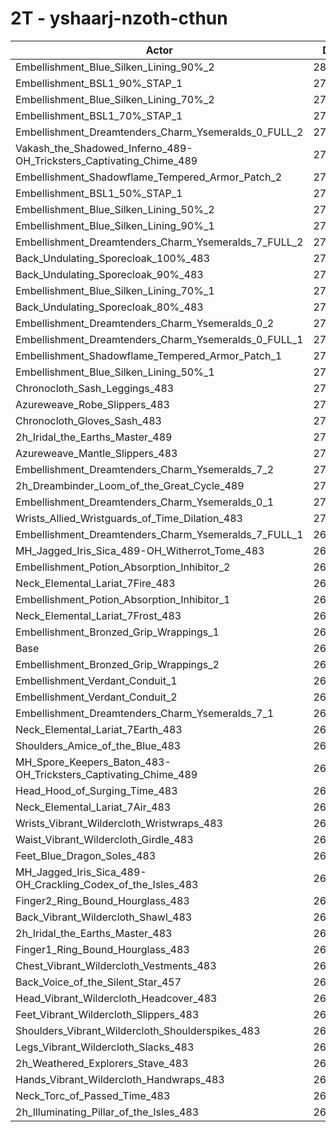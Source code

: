 # 2T - yshaarj-nzoth-cthun
| Actor | DPS | Increase |
|---|:---:|:---:|
|Embellishment_Blue_Silken_Lining_90%_2|280107|4.30%|
|Embellishment_BSL1_90%_STAP_1|277980|3.51%|
|Embellishment_Blue_Silken_Lining_70%_2|277366|3.28%|
|Embellishment_BSL1_70%_STAP_1|276625|3.01%|
|Embellishment_Dreamtenders_Charm_Ysemeralds_0_FULL_2|276498|2.96%|
|Vakash_the_Shadowed_Inferno_489-OH_Tricksters_Captivating_Chime_489|276243|2.86%|
|Embellishment_Shadowflame_Tempered_Armor_Patch_2|275637|2.64%|
|Embellishment_BSL1_50%_STAP_1|275380|2.54%|
|Embellishment_Blue_Silken_Lining_50%_2|274828|2.34%|
|Embellishment_Blue_Silken_Lining_90%_1|274277|2.13%|
|Embellishment_Dreamtenders_Charm_Ysemeralds_7_FULL_2|273979|2.02%|
|Back_Undulating_Sporecloak_100%_483|273847|1.97%|
|Back_Undulating_Sporecloak_90%_483|273317|1.77%|
|Embellishment_Blue_Silken_Lining_70%_1|273174|1.72%|
|Back_Undulating_Sporecloak_80%_483|272846|1.60%|
|Embellishment_Dreamtenders_Charm_Ysemeralds_0_2|272607|1.51%|
|Embellishment_Dreamtenders_Charm_Ysemeralds_0_FULL_1|272065|1.31%|
|Embellishment_Shadowflame_Tempered_Armor_Patch_1|272034|1.30%|
|Embellishment_Blue_Silken_Lining_50%_1|271875|1.24%|
|Chronocloth_Sash_Leggings_483|271463|1.08%|
|Azureweave_Robe_Slippers_483|271312|1.03%|
|Chronocloth_Gloves_Sash_483|270985|0.91%|
|2h_Iridal_the_Earths_Master_489|270964|0.90%|
|Azureweave_Mantle_Slippers_483|270872|0.86%|
|Embellishment_Dreamtenders_Charm_Ysemeralds_7_2|270867|0.86%|
|2h_Dreambinder_Loom_of_the_Great_Cycle_489|270544|0.74%|
|Embellishment_Dreamtenders_Charm_Ysemeralds_0_1|270335|0.66%|
|Wrists_Allied_Wristguards_of_Time_Dilation_483|270003|0.54%|
|Embellishment_Dreamtenders_Charm_Ysemeralds_7_FULL_1|269532|0.36%|
|MH_Jagged_Iris_Sica_489-OH_Witherrot_Tome_483|269467|0.34%|
|Embellishment_Potion_Absorption_Inhibitor_2|269414|0.32%|
|Neck_Elemental_Lariat_7Fire_483|269135|0.22%|
|Embellishment_Potion_Absorption_Inhibitor_1|269084|0.20%|
|Neck_Elemental_Lariat_7Frost_483|268938|0.14%|
|Embellishment_Bronzed_Grip_Wrappings_1|268610|0.02%|
|Base|268553|0.00%|
|Embellishment_Bronzed_Grip_Wrappings_2|268530|-0.01%|
|Embellishment_Verdant_Conduit_1|268513|-0.02%|
|Embellishment_Verdant_Conduit_2|268346|-0.08%|
|Embellishment_Dreamtenders_Charm_Ysemeralds_7_1|268195|-0.13%|
|Neck_Elemental_Lariat_7Earth_483|268153|-0.15%|
|Shoulders_Amice_of_the_Blue_483|268088|-0.17%|
|MH_Spore_Keepers_Baton_483-OH_Tricksters_Captivating_Chime_489|268020|-0.20%|
|Head_Hood_of_Surging_Time_483|267971|-0.22%|
|Neck_Elemental_Lariat_7Air_483|267876|-0.25%|
|Wrists_Vibrant_Wildercloth_Wristwraps_483|267641|-0.34%|
|Waist_Vibrant_Wildercloth_Girdle_483|267583|-0.36%|
|Feet_Blue_Dragon_Soles_483|267130|-0.53%|
|MH_Jagged_Iris_Sica_489-OH_Crackling_Codex_of_the_Isles_483|266964|-0.59%|
|Finger2_Ring_Bound_Hourglass_483|266955|-0.60%|
|Back_Vibrant_Wildercloth_Shawl_483|266838|-0.64%|
|2h_Iridal_the_Earths_Master_483|266742|-0.67%|
|Finger1_Ring_Bound_Hourglass_483|266677|-0.70%|
|Chest_Vibrant_Wildercloth_Vestments_483|266492|-0.77%|
|Back_Voice_of_the_Silent_Star_457|266482|-0.77%|
|Head_Vibrant_Wildercloth_Headcover_483|266283|-0.85%|
|Feet_Vibrant_Wildercloth_Slippers_483|266093|-0.92%|
|Shoulders_Vibrant_Wildercloth_Shoulderspikes_483|265971|-0.96%|
|Legs_Vibrant_Wildercloth_Slacks_483|265699|-1.06%|
|2h_Weathered_Explorers_Stave_483|265560|-1.11%|
|Hands_Vibrant_Wildercloth_Handwraps_483|265298|-1.21%|
|Neck_Torc_of_Passed_Time_483|265146|-1.27%|
|2h_Illuminating_Pillar_of_the_Isles_483|264404|-1.54%|
